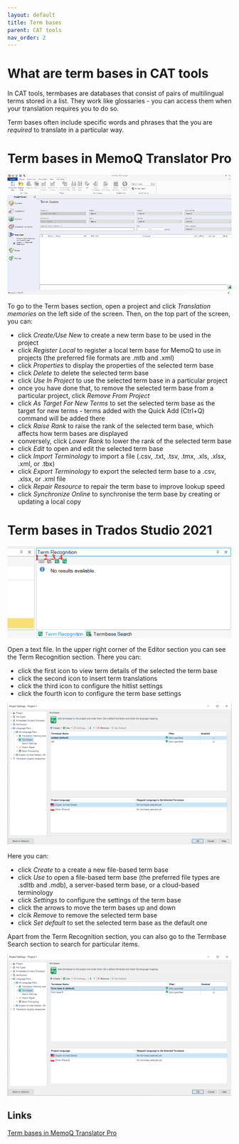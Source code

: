```yaml
---
layout: default
title: Term bases
parent: CAT tools
nav_order: 2
---
```


# **What are term bases in CAT tools**

In CAT tools, termbases are databases that consist of pairs of multilingual terms stored in a list. They work like glossaries - you can access them when your translation requires you to do so.

Term bases often include specific words and phrases that the you are *required* to translate in a particular way.

# **Term bases in MemoQ Translator Pro**

![](../../assets/images/Picture29.png)

To go to the Term bases section, open a project and click *Translation memories* on the left side of the screen. Then, on the top part of the screen, you can:

- click *Create/Use New* to create a new term base to be used in the project 
- click *Register Local* to register a local term base for MemoQ to use in projects (the preferred file formats are .mtb and .xml)
- click *Properties* to display the properties of the selected term base
- click *Delete* to delete the selected term base
- click *Use In Project* to use the selected term base in a particular project
- once you have done that, to remove the selected term base from a particular project, click *Remove From Project*
- click *As Target For New Terms* to set the selected term base as the target for new terms - terms added with the Quick Add (Ctrl+Q) command will be added there
- click *Raise Rank* to raise the rank of the selected term base, which affects how term bases are displayed
- conversely, click *Lower Rank* to lower the rank of the selected term base
- click *Edit* to open and edit the selected term base
- click *Import Terminology* to import a file (.csv, .txt, .tsv, .tmx, .xls, .xlsx, .xml, or .tbx)
- click *Export Terminology* to export the selected term base to a .csv, .xlsx, or .xml file
- click *Repair Resource* to repair the term base to improve lookup speed
- click *Synchronize Online* to synchronise the term base by creating or updating a local copy

# **Term bases in Trados Studio 2021**

![](../../assets/images/Picture27.png)

Open a text file. In the upper right corner of the Editor section you can see the Term Recognition section. There you can:

- click the first icon to view term details of the selected the term base
- click the second icon to insert term translations
- click the third icon to configure the hitlist settings
- click the fourth icon to configure the term base settings 

![](../../assets/images/Picture31.png)

Here you can:

- click *Create* to a create a new file-based term base
- click *Use* to open a file-based term base (the preferred file types are .sdltb and .mdb), a server-based term base, or a cloud-based terminology
- click *Settings* to configure the settings of the term base
- click the arrows to move the term bases up and down
- clcik *Remove* to remove the selected term base
- click *Set default* to set the selected term base as the default one

Apart from the Term Recognition section, you can also go to the Termbase Search section to search for particular items.

![](../../assets/images/Picture33.png)

## **Links**

[Term bases in MemoQ Translator Pro](https://docs.memoq.com/current/en/Things/things-term-bases.html)